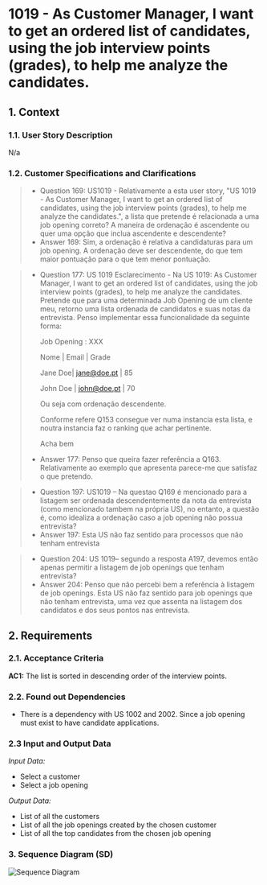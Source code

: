 # 1019 - As Customer Manager, I want to get an ordered list of candidates, using the job interview points (grades), to help me analyze the candidates.

## 1. Context
### 1.1. User Story Description

N/a

### 1.2. Customer Specifications and Clarifications

>* Question 169: US1019 - Relativamente a esta user story, "US 1019 - As Customer Manager, I want to get an ordered list of candidates, using the job interview points (grades), to help me analyze the candidates.", a lista que pretende é relacionada a uma job opening correto? A maneira de ordenação é ascendente ou quer uma opção que inclua ascendente e descendente?
>  * Answer 169: Sim, a ordenação é relativa a candidaturas para um job opening. A ordenação deve ser descendente, do que tem maior pontuação para o que tem menor pontuação.
  
>* Question 177: US 1019 Esclarecimento - Na US 1019: As Customer Manager, I want to get an ordered list of candidates, using the job interview points (grades), to help me analyze the candidates. Pretende que para uma determinada Job Opening de um cliente meu, retorno uma lista ordenada de candidatos e suas notas da entrevista. Penso implementar essa funcionalidade da seguinte forma:
>  
>    Job Opening : XXX
>
>    Nome | Email | Grade
>
>    Jane Doe| jane@doe.pt | 85
>    
>    John Doe | john@doe.pt | 70
>    
>    Ou seja com ordenação descendente.
>    
>    Conforme refere Q153 consegue ver numa instancia esta lista, e noutra instancia faz o ranking que achar pertinente.
>    
>    Acha bem
>
>  * Answer 177: Penso que queira fazer referência a Q163. Relativamente ao exemplo que apresenta parece-me que satisfaz o que pretendo.

>* Question 197: US1019 – Na questao Q169 é mencionado para a listagem ser ordenada descendentemente da nota da entrevista (como mencionado tambem na própria US), no entanto, a questão é, como idealiza a ordenação caso a job opening não possua entrevista?
>  * Answer 197: Esta US não faz sentido para processos que não tenham entrevista
  
>* Question 204: US 1019– segundo a resposta A197, devemos então apenas permitir a listagem de job openings que tenham entrevista?
>  * Answer 204: Penso que não percebi bem a referência à listagem de job openings. Esta US não faz sentido para job openings que não tenham entrevista, uma vez que assenta na listagem dos candidatos e dos seus pontos nas entrevista.

## 2. Requirements


### 2.1. Acceptance Criteria

**AC1:** The list is sorted in descending order of the interview points.

### 2.2. Found out Dependencies

* There is a dependency with US 1002 and 2002. Since a job opening must exist to have candidate applications.

### 2.3 Input and Output Data

*Input Data:*
* Select a customer
* Select a job opening

*Output Data:*
* List of all the customers
* List of all the job openings created by the chosen customer
* List of all the top candidates from the chosen job opening


### 3. Sequence Diagram (SD)

![Sequence Diagram](/home/tiago/Documents/IdeaProjects/sem4pi-23-24-2dc4/docs/SprintC/us_1019/svg/SD_US1019.svg)